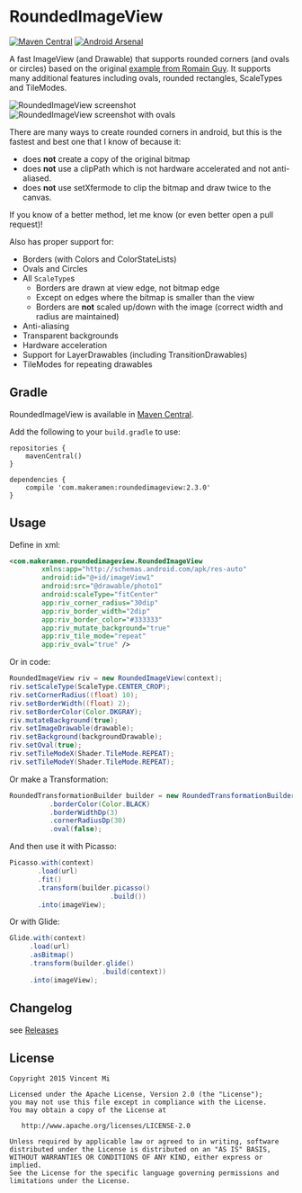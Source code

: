 RoundedImageView
================

[![Maven Central](https://maven-badges.herokuapp.com/maven-central/com.makeramen/roundedimageview/badge.svg)](https://maven-badges.herokuapp.com/maven-central/com.makeramen/roundedimageview)
[![Android Arsenal](https://img.shields.io/badge/Android%20Arsenal-RoundedImageView-brightgreen.svg?style=flat)](https://android-arsenal.com/details/1/680)

A fast ImageView (and Drawable) that supports rounded corners (and ovals or circles) based on the original [example from Romain Guy](http://www.curious-creature.org/2012/12/11/android-recipe-1-image-with-rounded-corners/). It supports many additional features including ovals, rounded rectangles, ScaleTypes and TileModes.

![RoundedImageView screenshot](https://raw.github.com/makeramen/RoundedImageView/master/screenshot.png)
![RoundedImageView screenshot with ovals](https://raw.github.com/makeramen/RoundedImageView/master/screenshot-oval.png)

There are many ways to create rounded corners in android, but this is the fastest and best one that I know of because it:
* does **not** create a copy of the original bitmap
* does **not** use a clipPath which is not hardware accelerated and not anti-aliased.
* does **not** use setXfermode to clip the bitmap and draw twice to the canvas.

If you know of a better method, let me know (or even better open a pull request)!

Also has proper support for:
* Borders (with Colors and ColorStateLists)
* Ovals and Circles
* All `ScaleType`s
  * Borders are drawn at view edge, not bitmap edge
  * Except on edges where the bitmap is smaller than the view
  * Borders are **not** scaled up/down with the image (correct width and radius are maintained)
* Anti-aliasing
* Transparent backgrounds
* Hardware acceleration
* Support for LayerDrawables (including TransitionDrawables)
* TileModes for repeating drawables


Gradle
----
RoundedImageView is available in [Maven Central](http://search.maven.org/#search%7Cgav%7C1%7Cg%3A%22com.makeramen%22%20AND%20a%3A%22roundedimageview%22).

Add the following to your `build.gradle` to use:
```
repositories {
    mavenCentral()
}

dependencies {
    compile 'com.makeramen:roundedimageview:2.3.0'
}
```


Usage
----
Define in xml:

```xml
<com.makeramen.roundedimageview.RoundedImageView
        xmlns:app="http://schemas.android.com/apk/res-auto"
        android:id="@+id/imageView1"
        android:src="@drawable/photo1"
        android:scaleType="fitCenter"
        app:riv_corner_radius="30dip"
        app:riv_border_width="2dip"
        app:riv_border_color="#333333"
        app:riv_mutate_background="true"
        app:riv_tile_mode="repeat"
        app:riv_oval="true" />
```

Or in code:

```java
RoundedImageView riv = new RoundedImageView(context);
riv.setScaleType(ScaleType.CENTER_CROP);
riv.setCornerRadius((float) 10);
riv.setBorderWidth((float) 2);
riv.setBorderColor(Color.DKGRAY);
riv.mutateBackground(true);
riv.setImageDrawable(drawable);
riv.setBackground(backgroundDrawable);
riv.setOval(true);
riv.setTileModeX(Shader.TileMode.REPEAT);
riv.setTileModeY(Shader.TileMode.REPEAT);
```

Or make a Transformation:

```java
RoundedTransformationBuilder builder = new RoundedTransformationBuilder()
          .borderColor(Color.BLACK)
          .borderWidthDp(3)
          .cornerRadiusDp(30)
          .oval(false);
```

And then use it with Picasso:
```java
Picasso.with(context)
       .load(url)
       .fit()
       .transform(builder.picasso()
                         .build())
       .into(imageView);
```

Or with Glide:
```java
Glide.with(context)
     .load(url)
     .asBitmap()
     .transform(builder.glide()
                       .build(context))
     .into(imageView);
```

Changelog
----------
see [Releases](https://github.com/vinc3m1/RoundedImageView/releases)




License
-------

    Copyright 2015 Vincent Mi

    Licensed under the Apache License, Version 2.0 (the "License");
    you may not use this file except in compliance with the License.
    You may obtain a copy of the License at

       http://www.apache.org/licenses/LICENSE-2.0

    Unless required by applicable law or agreed to in writing, software
    distributed under the License is distributed on an "AS IS" BASIS,
    WITHOUT WARRANTIES OR CONDITIONS OF ANY KIND, either express or implied.
    See the License for the specific language governing permissions and
    limitations under the License.
